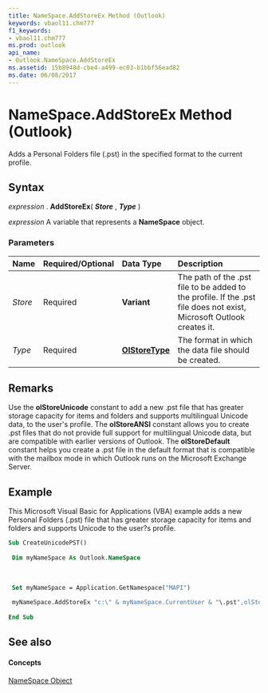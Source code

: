 ```yaml
---
title: NameSpace.AddStoreEx Method (Outlook)
keywords: vbaol11.chm777
f1_keywords:
- vbaol11.chm777
ms.prod: outlook
api_name:
- Outlook.NameSpace.AddStoreEx
ms.assetid: 15b8948d-cbe4-a499-ec03-b1bbf56ead82
ms.date: 06/08/2017
---
```



# NameSpace.AddStoreEx Method (Outlook)

Adds a Personal Folders file (.pst) in the specified format to the current profile.


## Syntax

 _expression_ . **AddStoreEx**( **_Store_** , **_Type_** )

 _expression_ A variable that represents a **NameSpace** object.


### Parameters



|**Name**|**Required/Optional**|**Data Type**|**Description**|
|:-----|:-----|:-----|:-----|
| _Store_|Required| **Variant**|The path of the .pst file to be added to the profile. If the .pst file does not exist, Microsoft Outlook creates it.|
| _Type_|Required| **[OlStoreType](olstoretype-enumeration-outlook.md)**|The format in which the data file should be created.|

## Remarks

Use the  **olStoreUnicode** constant to add a new .pst file that has greater storage capacity for items and folders and supports multilingual Unicode data, to the user's profile. The **olStoreANSI** constant allows you to create .pst files that do not provide full support for multilingual Unicode data, but are compatible with earlier versions of Outlook. The **olStoreDefault** constant helps you create a .pst file in the default format that is compatible with the mailbox mode in which Outlook runs on the Microsoft Exchange Server.


## Example

This Microsoft Visual Basic for Applications (VBA) example adds a new Personal Folders (.pst) file that has greater storage capacity for items and folders and supports Unicode to the user?s profile.


```vb
Sub CreateUnicodePST() 
 
 Dim myNameSpace As Outlook.NameSpace 
 
 
 
 Set myNameSpace = Application.GetNamespace("MAPI") 
 
 myNameSpace.AddStoreEx "c:\" & myNameSpace.CurrentUser & "\.pst",olStoreUnicode 
 
End Sub
```


## See also


#### Concepts


[NameSpace Object](namespace-object-outlook.md)

